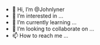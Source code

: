 - 👋 Hi, I’m @Johnlyner
- 👀 I’m interested in ...
- 🌱 I’m currently learning ...
- 💞️ I’m looking to collaborate on ...
- 📫 How to reach me ...

<!---
Johnlyner/Johnlyner is a ✨ special ✨ repository because its `README.md` (this file) appears on your GitHub profile.
You can click the Preview link to take a look at your changes.
--->
